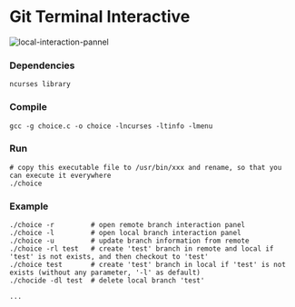 # Git Terminal Interactive

![local-interaction-pannel]("https://github.com/poemdistance/Git-Terminal-Interactive/blob/add_picture/interaction_pannel.png?raw=true" 'local-interaction-pannel')

### Dependencies

    ncurses library

### Compile

    gcc -g choice.c -o choice -lncurses -ltinfo -lmenu

### Run

    # copy this executable file to /usr/bin/xxx and rename, so that you can execute it everywhere
    ./choice 

### Example

    ./choice -r         # open remote branch interaction panel
    ./choice -l         # open local branch interaction panel
    ./choice -u         # update branch information from remote
    ./choice -rl test   # create 'test' branch in remote and local if 'test' is not exists, and then checkout to 'test'
    ./choice test       # create 'test' branch in local if 'test' is not exists (without any parameter, '-l' as default)
    ./chocide -dl test  # delete local branch 'test'

    ...
